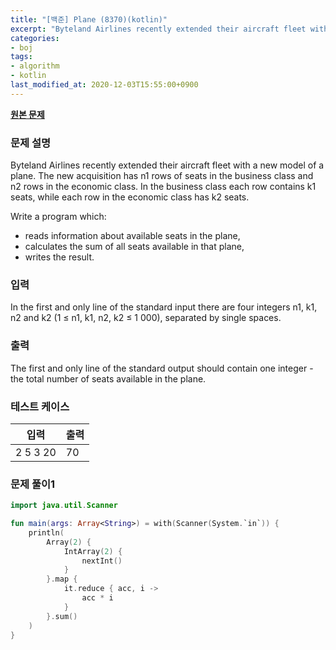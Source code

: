 ```yaml
---
title: "[백준] Plane (8370)(kotlin)"
excerpt: "Byteland Airlines recently extended their aircraft fleet with a new model of a plane. The new acquisition has n1 rows of seats in the business class and n2 rows in the economic class. In the business class each row contains k1 seats, while each row in the economic class has k2 seats."
categories:
- boj
tags:
- algorithm
- kotlin
last_modified_at: 2020-12-03T15:55:00+0900
---
```



**[원본 문제](https://www.acmicpc.net/problem/8370)**

### 문제 설명

Byteland Airlines recently extended their aircraft fleet with a new model of a plane. The new acquisition has n1 rows of seats in the business class and n2 rows in the economic class. In the business class each row contains k1 seats, while each row in the economic class has k2 seats.

Write a program which:

* reads information about available seats in the plane,
* calculates the sum of all seats available in that plane,
* writes the result.


### 입력

In the first and only line of the standard input there are four integers n1, k1, n2 and k2 (1 ≤ n1, k1, n2, k2 ≤ 1 000), separated by single spaces.

### 출력

The first and only line of the standard output should contain one integer \- the total number of seats available in the plane.

### 테스트 케이스

|입력|출력|
|-----|-----|
|2 5 3 20|70|

### 문제 풀이1 
```kotlin
import java.util.Scanner

fun main(args: Array<String>) = with(Scanner(System.`in`)) {
    println(
        Array(2) {
            IntArray(2) {
                nextInt()
            }
        }.map {
            it.reduce { acc, i ->
                acc * i
            }
        }.sum()
    )
}
```